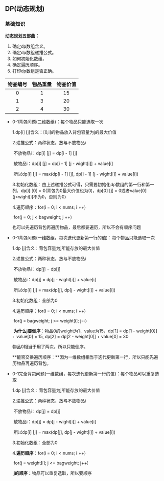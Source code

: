 ## DP(动态规划)

### **基础知识**

**动态规划五部曲：**

  1. 确定dp数组含义。
  2. 确定dp数组递推公式。
  3. 如何初始化数组。
  4. 确定遍历顺序。
  5. 打印dp数组是否正确。

| 物品编号 | 物品重量 | 物品价值 |
| :------: | :------: | :------: |
|    0     |    1     |    15    |
|    1     |    3     |    20    |
|    2     |    4     |    30    |

* 0-1背包问题(二维数组)：每个物品只能选取一次

  1.dp[i] [j]含义：[0,i]的物品放入背包容量为j的最大价值

  2.递推公式：两种状态，放与不放物品i

  ​	不放物品i：dp[i] [j] = dp[i - 1] [j]

  ​	放物品i：dp[i] [j] = dp[i - 1] [j - wight[i]] + value[i]

  ​	所以dp[i] [j] = max(dp[i - 1] [j], dp[i - 1] [j - wight[i]] + value[i])

  3.初始化数组：由上述递推公式可得，只需要初始化dp数组的第一行和第一列，dp[i] [0] = 0(背包为0最大价值也为0)，dp[0] [j] = 0或者value[0] (j>wight[i]不为0，否则为0)

  4.遍历顺序：for(i = 0; i < nums; i ++)

  ​							for(j = 0; j < bagweight; j ++)

  ​	也可以先遍历背包再遍历物品，最后都要遍历，所以不会有顺序问题

* 0-1背包问题(一维数组，每次迭代更新第一行的值)：每个物品只能选取一次

  1.dp [j]含义：背包容量为j所能存放的最大价值

  2.递推公式：两种状态，放与不放物品i

  ​	不放物品i：dp[j] = dp[j]

  ​	放物品i：dp[j] = dp[j - wight[i]] + value[i]

  ​	所以dp[i] [j] = max(dp[j], dp[j - wight[i]] + value[i])

  3.初始化数组：全部为0

  4.遍历顺序：for(i = 0; i < nums; i ++)

  ​							for(j = bagweight; j >= weight[i]; j--)

  ​	**为什么j要倒序**：物品0的weight为1，value为15，dp[1] = dp[1 - weight[0]] + value[0] = 15,  dp[2] = dp[2 - weight[0]] + value[0] = 30

  物品0相当于用了两次，所以只能倒序。

  ​	**能否交换遍历顺序：**因为一维数组相当于迭代更新第一行，所以只能先遍历物品再遍历背包。

* 0-1完全背包问题(一维数组，每次迭代更新第一行的值)：每个物品可以重复选取

  1.dp [j]含义：背包容量为j所能存放的最大价值

  2.递推公式：两种状态，放与不放物品i

  ​	不放物品i：dp[j] = dp[j]

  ​	放物品i：dp[j] = dp[j - wight[i]] + value[i]

  ​	所以dp[i] [j] = max(dp[j], dp[j - wight[i]] + value[i])

  3.初始化数组：全部为0

  4.**遍历顺序**：for(i = 0; i < nums; i ++)

  ​		   for(j = weight[i]; j <= bagweight; j++)

  ​	**j的顺序**：物品可以重复选取，所以要顺序

  ​	
